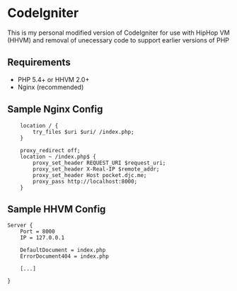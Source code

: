# CodeIgniter

This is my personal modified version of CodeIgniter for use with HipHop VM (HHVM) and removal of unecessary code to support earlier versions of PHP

## Requirements
- PHP 5.4+ or HHVM 2.0+
- Nginx (recommended)

## Sample Nginx Config
```
    location / {
        try_files $uri $uri/ /index.php;
    }

    proxy_redirect off;
    location ~ /index.php$ {
        proxy_set_header REQUEST_URI $request_uri;
        proxy_set_header X-Real-IP $remote_addr;
        proxy_set_header Host pocket.djc.me;
        proxy_pass http://localhost:8000;
    }
```

## Sample HHVM Config
```
Server {
    Port = 8000
    IP = 127.0.0.1
 
    DefaultDocument = index.php
    ErrorDocument404 = index.php
 
    [...]
 
}
```
